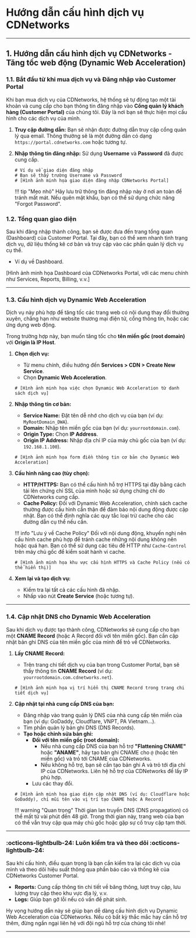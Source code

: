 # Hướng dẫn cấu hình dịch vụ CDNetworks
---

## 1. Hướng dẫn cấu hình dịch vụ CDNetworks - Tăng tốc web động (Dynamic Web Acceleration)

### 1.1. Bắt đầu từ khi mua dịch vụ và Đăng nhập vào Customer Portal

Khi bạn mua dịch vụ của CDNetworks, hệ thống sẽ tự động tạo một tài khoản và cung cấp cho bạn thông tin đăng nhập vào **Cổng quản lý khách hàng (Customer Portal)** của chúng tôi. Đây là nơi bạn sẽ thực hiện mọi cấu hình cho các dịch vụ của mình.

1.  **Truy cập đường dẫn:** Bạn sẽ nhận được đường dẫn truy cập cổng quản lý qua email. Thông thường sẽ là một đường dẫn có dạng `https://portal.cdnetworks.com` hoặc tương tự.
2.  **Nhập thông tin đăng nhập:** Sử dụng **Username** và **Password** đã được cung cấp.

    ```
    # Ví dụ về giao diện đăng nhập
    # Bạn sẽ thấy trường Username và Password
    # [Hình ảnh minh họa giao diện đăng nhập CDNetworks Portal]
    ```

    !!! tip "Mẹo nhỏ"
        Hãy lưu trữ thông tin đăng nhập này ở nơi an toàn để tránh mất mát. Nếu quên mật khẩu, bạn có thể sử dụng chức năng "Forgot Password".

### 1.2. Tổng quan giao diện

Sau khi đăng nhập thành công, bạn sẽ được đưa đến trang tổng quan (Dashboard) của Customer Portal. Tại đây, bạn có thể xem nhanh tình trạng dịch vụ, dữ liệu thống kê cơ bản và truy cập vào các phần quản lý dịch vụ cụ thể.

* Ví dụ về Dashboard.

[Hình ảnh minh họa Dashboard của CDNetworks Portal, với các menu chính như Services, Reports, Billing, v.v.]

---

### 1.3. Cấu hình dịch vụ Dynamic Web Acceleration

Dịch vụ này phù hợp để tăng tốc các trang web có nội dung thay đổi thường xuyên, chẳng hạn như website thương mại điện tử, cổng thông tin, hoặc các ứng dụng web động.

Trong trường hợp này, bạn muốn tăng tốc cho **tên miền gốc (root domain)** với **Origin là IP Host**.

1.  **Chọn dịch vụ:**
    * Từ menu chính, điều hướng đến **Services > CDN > Create New Service**.
    * Chọn **Dynamic Web Acceleration**.

    ```
    # [Hình ảnh minh họa việc chọn Dynamic Web Acceleration từ danh sách dịch vụ]
    ```

2.  **Nhập thông tin cơ bản:**
    * **Service Name:** Đặt tên dễ nhớ cho dịch vụ của bạn (ví dụ: `MyRootDomain_DWA`).
    * **Domain:** Nhập tên miền gốc của bạn (ví dụ: `yourrootdomain.com`).
    * **Origin Type:** Chọn **IP Address**.
    * **Origin IP Address:** Nhập địa chỉ IP của máy chủ gốc của bạn (ví dụ: `192.168.1.100`).

    ```
    # [Hình ảnh minh họa form điền thông tin cơ bản cho Dynamic Web Acceleration]
    ```

3.  **Cấu hình nâng cao (tùy chọn):**
    * **HTTP/HTTPS:** Bạn có thể cấu hình hỗ trợ HTTPS tại đây bằng cách tải lên chứng chỉ SSL của mình hoặc sử dụng chứng chỉ do CDNetworks cung cấp.
    * **Cache Policy:** Đối với Dynamic Web Acceleration, chính sách cache thường được cấu hình cẩn thận để đảm bảo nội dung động được cập nhật. Bạn có thể định nghĩa các quy tắc loại trừ cache cho các đường dẫn cụ thể nếu cần.

    !!! info "Lưu ý về Cache Policy"
        Đối với nội dung động, khuyến nghị nên cấu hình cache phù hợp để tránh cache những nội dung không nên hoặc quá hạn. Bạn có thể sử dụng các tiêu đề HTTP như `Cache-Control` trên máy chủ gốc để kiểm soát hành vi cache.

    ```
    # [Hình ảnh minh họa khu vực cấu hình HTTPS và Cache Policy (nếu có thể hiển thị)]
    ```

4.  **Xem lại và tạo dịch vụ:**
    * Kiểm tra lại tất cả các cấu hình đã nhập.
    * Nhấp vào nút **Create Service** (hoặc tương tự).

---

### 1.4. Cập nhật DNS cho Dynamic Web Acceleration

Sau khi dịch vụ được tạo thành công, CDNetworks sẽ cung cấp cho bạn một **CNAME Record** (hoặc A Record đối với tên miền gốc). Bạn cần cập nhật bản ghi DNS của tên miền gốc của mình để trỏ về CDNetworks.

1.  **Lấy CNAME Record:**
    * Trên trang chi tiết dịch vụ của bạn trong Customer Portal, bạn sẽ thấy thông tin **CNAME Record** (ví dụ: `yourrootdomain.com.cdnetworks.net`).

    ```
    # [Hình ảnh minh họa vị trí hiển thị CNAME Record trong trang chi tiết dịch vụ]
    ```

2.  **Cập nhật tại nhà cung cấp DNS của bạn:**
    * Đăng nhập vào trang quản lý DNS của nhà cung cấp tên miền của bạn (ví dụ: GoDaddy, Cloudflare, VNPT, PA Vietnam...).
    * Tìm phần quản lý bản ghi DNS (DNS Records).
    * **Tạo hoặc chỉnh sửa bản ghi:**
        * **Đối với tên miền gốc (root domain):**
            * Nếu nhà cung cấp DNS của bạn hỗ trợ **"Flattening CNAME"** hoặc **"ANAME"**, hãy tạo bản ghi CNAME cho `@` (hoặc tên miền gốc) và trỏ tới CNAME của CDNetworks.
            * Nếu không hỗ trợ, bạn sẽ cần tạo bản ghi A và trỏ tới địa chỉ IP của CDNetworks. Liên hệ hỗ trợ của CDNetworks để lấy IP phù hợp.
        * Lưu các thay đổi.

    ```
    # [Hình ảnh minh họa giao diện cập nhật DNS (ví dụ: Cloudflare hoặc GoDaddy), chỉ mũi tên vào vị trí tạo CNAME hoặc A Record]
    ```

    !!! warning "Quan trọng"
        Thời gian lan truyền DNS (DNS propagation) có thể mất từ vài phút đến 48 giờ. Trong thời gian này, trang web của bạn có thể vẫn truy cập qua máy chủ gốc hoặc gặp sự cố truy cập tạm thời.

---

### :octicons-lightbulb-24: Luôn kiểm tra và theo dõi :octicons-lightbulb-24:

Sau khi cấu hình, điều quan trọng là bạn cần kiểm tra lại các dịch vụ của mình và theo dõi hiệu suất thông qua phần báo cáo và thống kê của CDNetworks Customer Portal.

* **Reports:** Cung cấp thông tin chi tiết về băng thông, lượt truy cập, lưu lượng truy cập theo khu vực địa lý, v.v.
* **Logs:** Giúp bạn gỡ lỗi nếu có vấn đề phát sinh.

Hy vọng hướng dẫn này sẽ giúp bạn dễ dàng cấu hình dịch vụ Dynamic Web Acceleration của CDNetworks. Nếu có bất kỳ thắc mắc hay cần hỗ trợ thêm, đừng ngần ngại liên hệ với đội ngũ hỗ trợ của chúng tôi nhé!

---